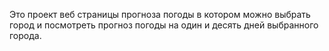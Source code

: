 Это проект веб страницы прогноза погоды в котором можно выбрать город и посмотреть прогноз погоды на один и десять дней выбранного города.
